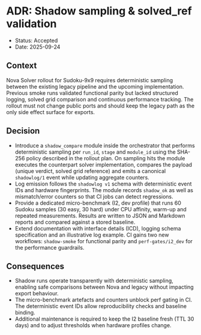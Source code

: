 # ADR: Shadow sampling & solved_ref validation

- Status: Accepted
- Date: 2025-09-24

## Context

Nova Solver rollout for Sudoku-9x9 requires deterministic sampling between the
existing legacy pipeline and the upcoming implementation.  Previous smoke runs
validated functional parity but lacked structured logging, solved grid
comparison and continuous performance tracking.  The rollout must not change
public ports and should keep the legacy path as the only side effect surface
for exports.

## Decision

* Introduce a ``shadow_compare`` module inside the orchestrator that performs
  deterministic sampling per ``run_id``, ``stage`` and ``module_id`` using the
  SHA-256 policy described in the rollout plan.  On sampling hits the module
  executes the counterpart solver implementation, compares the payload (unique
  verdict, solved grid reference) and emits a canonical ``shadowlog/1`` event
  while updating aggregate counters.
* Log emission follows the ``shadowlog v1`` schema with deterministic event IDs
  and hardware fingerprints.  The module records ``shadow_ok`` as well as
  mismatch/error counters so that CI jobs can detect regressions.
* Provide a dedicated micro-benchmark (I2, dev profile) that runs 60 Sudoku
  samples (30 easy, 30 hard) under CPU affinity, warm-up and repeated
  measurements.  Results are written to JSON and Markdown reports and compared
  against a stored baseline.
* Extend documentation with interface details (ICD), logging schema
  specification and an illustrative log example.  CI gains two new workflows:
  ``shadow-smoke`` for functional parity and ``perf-gates/i2_dev`` for the
  performance guardrails.

## Consequences

* Shadow runs operate transparently with deterministic sampling, enabling safe
  comparisons between Nova and legacy without impacting export behaviour.
* The micro-benchmark artefacts and counters unblock perf gating in CI.  The
  deterministic event IDs allow reproducibility checks and baseline binding.
* Additional maintenance is required to keep the I2 baseline fresh (TTL 30
  days) and to adjust thresholds when hardware profiles change.
